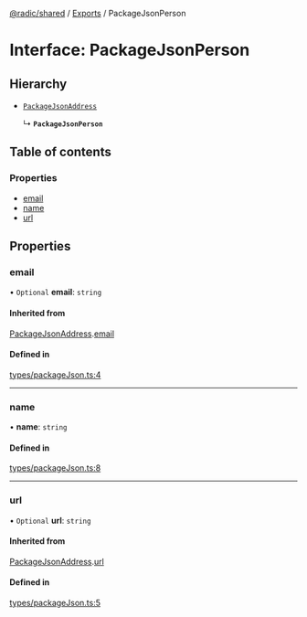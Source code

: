 [@radic/shared](../README.md) / [Exports](../modules.md) / PackageJsonPerson

# Interface: PackageJsonPerson

## Hierarchy

- [`PackageJsonAddress`](PackageJsonAddress.md)

  ↳ **`PackageJsonPerson`**

## Table of contents

### Properties

- [email](PackageJsonPerson.md#email)
- [name](PackageJsonPerson.md#name)
- [url](PackageJsonPerson.md#url)

## Properties

### email

• `Optional` **email**: `string`

#### Inherited from

[PackageJsonAddress](PackageJsonAddress.md).[email](PackageJsonAddress.md#email)

#### Defined in

[types/packageJson.ts:4](https://github.com/robinradic/npm-console/blob/27e41ef/packages/shared/src/types/packageJson.ts#L4)

___

### name

• **name**: `string`

#### Defined in

[types/packageJson.ts:8](https://github.com/robinradic/npm-console/blob/27e41ef/packages/shared/src/types/packageJson.ts#L8)

___

### url

• `Optional` **url**: `string`

#### Inherited from

[PackageJsonAddress](PackageJsonAddress.md).[url](PackageJsonAddress.md#url)

#### Defined in

[types/packageJson.ts:5](https://github.com/robinradic/npm-console/blob/27e41ef/packages/shared/src/types/packageJson.ts#L5)
